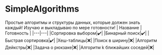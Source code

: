 # SimpleAlgorithms
Простые алгоритмы и структуры данных, которые должен знать каждый!
Изучаю и выкладываю по мере готовности!
| Название  |  Готовность |
|---|---|
|Сортировка выбором|:heavy_check_mark:|
|Бинарный поиск|:heavy_check_mark:|
|Быстрая сортировка|:heavy_check_mark:|
|Хеш-таблицы|:x:|
|Поиск в ширину|:x:|
|Алгоритм Дейкстры|:x:|
|Задача о рюкзаке|:x:|
|Алгоритм k ближайших соседей|:x:|
